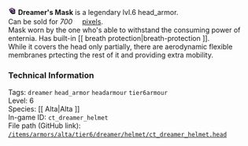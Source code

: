 ![ ](https://raw.githubusercontent.com/Ceterai/Enternia/main/items/armors/alta/tier6/dreamer/helmet/icon.png) **Dreamer's Mask** is a legendary lvl.6 head_armor.  
Can be sold for *700* <img src="https://starbounder.org/mediawiki/images/2/21/Pixel.png" width="12" height="16"/> [pixels](https://starbounder.org/Pixel).  
Mask worn by the one who's able to withstand the consuming power of enternia. Has built-in [[ breath protection|breath-protection ]].  
While it covers the head only partially, there are aerodynamic flexible membranes prtecting the rest of it and providing extra mobility.

### Technical Information

Tags: `dreamer` `head_armor` `headarmour` `tier6armour`  
Level: 6  
Species: [[ Alta|Alta ]]  
In-game ID: `ct_dreamer_helmet`  
File path (GitHub link): [`/items/armors/alta/tier6/dreamer/helmet/ct_dreamer_helmet.head`](https://github.com/Ceterai/Enternia/blob/main/items/armors/alta/tier6/dreamer/helmet/ct_dreamer_helmet.head)
